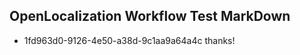 ## OpenLocalization Workflow Test MarkDown
* 1fd963d0-9126-4e50-a38d-9c1aa9a64a4c thanks!

<!--HONumber=Aug16_HO1-->



